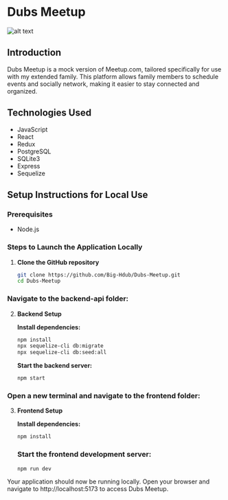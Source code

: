 # Dubs Meetup
![alt text](<Screenshot 2024-05-27 190841.png>)
## Introduction
Dubs Meetup is a mock version of Meetup.com, tailored specifically for use with my extended family.
This platform allows family members to schedule events and socially network, making it easier to
stay connected and organized.

## Technologies Used
- JavaScript
- React
- Redux
- PostgreSQL
- SQLite3
- Express
- Sequelize

## Setup Instructions for Local Use

### Prerequisites
- Node.js

### Steps to Launch the Application Locally

1. **Clone the GitHub repository**

   ```sh
   git clone https://github.com/Big-Hdub/Dubs-Meetup.git
   cd Dubs-Meetup
   ```

### Navigate to the backend-api folder:

2. **Backend Setup**

    **Install dependencies:**

    ```sh
    npm install
    npx sequelize-cli db:migrate
    npx sequelize-cli db:seed:all
    ```

    **Start the backend server:**
    ```sh
    npm start
    ```

### Open a new terminal and navigate to the frontend folder:

3. **Frontend Setup**

    **Install dependencies:**

    ```sh
    npm install
    ```

    ### Start the frontend development server:

    ```sh
    npm run dev
    ```

Your application should now be running locally. Open your browser and navigate to http://localhost:5173 to access Dubs Meetup.
